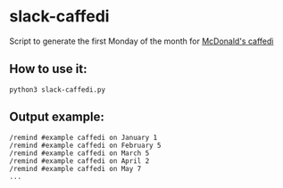 # slack-caffedi
Script to generate the first Monday of the month for [McDonald's caffedì](http://www.mcdonalds.it/sites/default/files/mcdonalds_caffedi_cs_041116.pdf)

## How to use it:
`python3 slack-caffedi.py`

## Output example:
```
/remind #example caffedi on January 1
/remind #example caffedi on February 5
/remind #example caffedi on March 5
/remind #example caffedi on April 2
/remind #example caffedi on May 7
...
```

